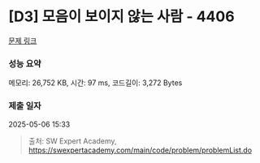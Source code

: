 # [D3] 모음이 보이지 않는 사람 - 4406 

[문제 링크](https://swexpertacademy.com/main/code/problem/problemDetail.do?contestProbId=AWNcD_66pUEDFAV8) 

### 성능 요약

메모리: 26,752 KB, 시간: 97 ms, 코드길이: 3,272 Bytes

### 제출 일자

2025-05-06 15:33



> 출처: SW Expert Academy, https://swexpertacademy.com/main/code/problem/problemList.do